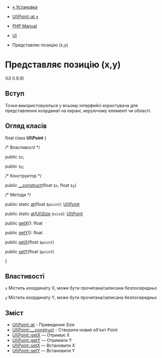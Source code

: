 - [« Установка](ui.installation.md)
- [UI\Point::at »](ui-point.at.md)

- [PHP Manual](index.md)
- [UI](book.ui.md)
- Представляє позицію (x,y)

# Представляє позицію (x,y)

(UI 0.9.9)

## Вступ

Точки використовуються у всьому інтерфейсі користувача для представлення
координат на екрані, керуючому елементі чи області.

## Огляд класів

final class **UI\Point** {

/\* Властивості \*/

public `$x`;

public `$y`;

/\* Конструктор \*/

public [\_\_construct](ui-point.construct.md)(float `$x`, float `$y`)

/\* Методи \*/

public static [at](ui-point.at.md)(float `$point`):
[UI\Point](class.ui-point.md)

public static [at](ui-point.at.md)([UI\Size](class.ui-size.md)
`$size`): [UI\Point](class.ui-point.md)

public [getX](ui-point.getx.md)(): float

public [getY](ui-point.gety.md)(): float

public [setX](ui-point.setx.md)(float `$point`)

public [setY](ui-point.sety.md)(float `$point`)

}

## Властивості

`x`
Містить координату X, може бути прочитана/записана безпосередньо

`y`
Містить координату Y, може бути прочитана/записана безпосередньо

## Зміст

- [UI\Point::at](ui-point.at.md) - Приведення Size
- [UI\Point::\_\_construct](ui-point.construct.md) - Створити новий
об'єкт Point
- [UI\Point::getX](ui-point.getx.md) — Отримує X
- [UI\Point::getY](ui-point.gety.md) — Отримати Y
- [UI\Point::setX](ui-point.setx.md) — Встановити X
- [UI\Point::setY](ui-point.sety.md) — Встановити Y
